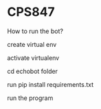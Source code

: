 # CPS847

How to run the bot?

create virtual env

activate virtualenv

cd echobot folder

run pip install requirements.txt

run the program
